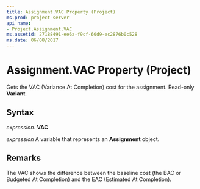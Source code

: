 ```yaml
---
title: Assignment.VAC Property (Project)
ms.prod: project-server
api_name:
- Project.Assignment.VAC
ms.assetid: 27188491-ee6a-f9cf-60d9-ec2876b0c528
ms.date: 06/08/2017
---
```



# Assignment.VAC Property (Project)

Gets the VAC (Variance At Completion) cost for the assignment. Read-only **Variant**.


## Syntax

 _expression_. **VAC**

 _expression_ A variable that represents an **Assignment** object.


## Remarks

The VAC shows the difference between the baseline cost (the BAC or Budgeted At Completion) and the EAC (Estimated At Completion).


